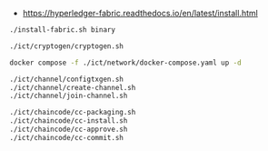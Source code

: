 - https://hyperledger-fabric.readthedocs.io/en/latest/install.html

```sh
./install-fabric.sh binary
```

```sh
./ict/cryptogen/cryptogen.sh
```

```sh
docker compose -f ./ict/network/docker-compose.yaml up -d
```

```sh
./ict/channel/configtxgen.sh
./ict/channel/create-channel.sh
./ict/channel/join-channel.sh
```

```sh
./ict/chaincode/cc-packaging.sh
./ict/chaincode/cc-install.sh
./ict/chaincode/cc-approve.sh
./ict/chaincode/cc-commit.sh
```
